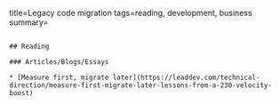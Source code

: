title=Legacy code migration
tags=reading, development, business
summary=
~~~~~~

## Reading

### Articles/Blogs/Essays

* [Measure first, migrate later](https://leaddev.com/technical-direction/measure-first-migrate-later-lessons-from-a-230-velocity-boost)

